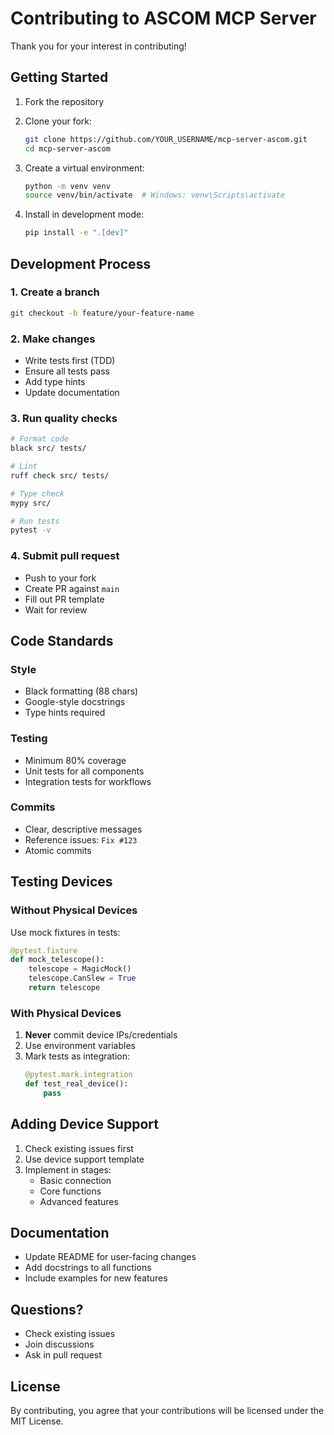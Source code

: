 # Contributing to ASCOM MCP Server

Thank you for your interest in contributing!

## Getting Started

1. Fork the repository
2. Clone your fork:
   ```bash
   git clone https://github.com/YOUR_USERNAME/mcp-server-ascom.git
   cd mcp-server-ascom
   ```

3. Create a virtual environment:
   ```bash
   python -m venv venv
   source venv/bin/activate  # Windows: venv\Scripts\activate
   ```

4. Install in development mode:
   ```bash
   pip install -e ".[dev]"
   ```

## Development Process

### 1. Create a branch
```bash
git checkout -b feature/your-feature-name
```

### 2. Make changes
- Write tests first (TDD)
- Ensure all tests pass
- Add type hints
- Update documentation

### 3. Run quality checks
```bash
# Format code
black src/ tests/

# Lint
ruff check src/ tests/

# Type check
mypy src/

# Run tests
pytest -v
```

### 4. Submit pull request
- Push to your fork
- Create PR against `main`
- Fill out PR template
- Wait for review

## Code Standards

### Style
- Black formatting (88 chars)
- Google-style docstrings
- Type hints required

### Testing
- Minimum 80% coverage
- Unit tests for all components
- Integration tests for workflows

### Commits
- Clear, descriptive messages
- Reference issues: `Fix #123`
- Atomic commits

## Testing Devices

### Without Physical Devices
Use mock fixtures in tests:
```python
@pytest.fixture
def mock_telescope():
    telescope = MagicMock()
    telescope.CanSlew = True
    return telescope
```

### With Physical Devices
1. **Never** commit device IPs/credentials
2. Use environment variables
3. Mark tests as integration:
   ```python
   @pytest.mark.integration
   def test_real_device():
       pass
   ```

## Adding Device Support

1. Check existing issues first
2. Use device support template
3. Implement in stages:
   - Basic connection
   - Core functions
   - Advanced features

## Documentation

- Update README for user-facing changes
- Add docstrings to all functions
- Include examples for new features

## Questions?

- Check existing issues
- Join discussions
- Ask in pull request

## License

By contributing, you agree that your contributions will be licensed under the MIT License.
